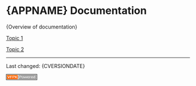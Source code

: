 <!-- 
The following will be set on initial run:
{APPNAME}

Fill other placeholders
-->
# {APPNAME} Documentation

{Overview of documentation}

[Topic 1](topic1.md)

[Topic 2](topic2.md)

----
Last changed: {CVERSIONDATE}

![](../images/vfpxpoweredby_alternative.gif)